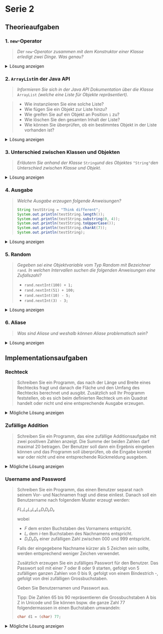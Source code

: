 # Serie 2

## Theorieaufgaben

### 1. `new`-Operator

> *Der* `new`*-Operator zusammen mit dem Konstruktor einer Klasse erledigt zwei Dinge. Was genau?*

<details>
    <summary>Lösung anzeigen</summary>

- Der new-Operator…
    - … erzeugt/instanziiert ein neues Objekt aus der Klasse
    - … erstellt eine Adresse für das Objekt und gibt diese zurück
- `Scanner scan = new Scanner(System.in);`
    - Objekt vom Typ Scanner ist instanziiert und die Adresse des Objektes ist der Variablen scan zugewiesen.

</details>

### 2. `ArrayList`in der Java API

> *Informieren Sie sich in der Java API Dokumentation über die Klasse* `ArrayList` *(welche eine Liste für Objekte repräsentiert).*

> - Wie instanziieren Sie eine solche Liste?
> - Wie fügen Sie ein Objekt zur Liste hinzu?
> - Wie greifen Sie auf ein Objekt an Position `i` zu?
> - Wie löschen Sie den gesamten Inhalt der Liste?
> - Wie können Sie überprüfen, ob ein bestimmtes Objekt in der Liste vorhanden ist?

<details>
    <summary>Lösung anzeigen</summary>

- Wie instanziieren Sie eine solche Liste?
	- `ArrayList list = new ArrayList();`
	- Oder mit einer Zuordnung des Typs (hier mit dem Beispiel `String`)
		- `ArrayList<String> list = new ArrayList<>();`
- Wie fügen Sie ein Objekt zur Liste hinzu?
	- mit der Methode `.add()` wird ein Objekt am Ende der Liste eingefügt
		- Möglicher Parameter ist der Index vom Typ `int`, welcher angibt an welcher Position das Objekt in die Liste eingefügt werden soll
- Wie greifen Sie auf ein Objekt an Position `i` zu?
	- mit der Methode `.get(i)`
- Wie löschen Sie den gesamten Inhalt der Liste?
	- mit der Methode `.clear()`
- Wie können Sie überprüfen, ob ein bestimmtes Objekt in der Liste vorhanden ist?
	- mit der Methode `.contains()` wird ein `boolean` Wert zurückgegeben, ob das Objekt welches als Parameter "mitgegeben wurde" in der Liste ist

</details>

### 3. Unterschied zwischen Klassen und Objekten

> *Erläutern Sie anhand der Klasse* `String`*und des Objektes* `"String"`*den Unterschied zwischen Klasse und Objekt.*

<details>
    <summary>Lösung anzeigen</summary>

- Die Klasse `String` gibt den «Bauplan» für alle verschiedenen Objekte der Klasse vor. Sie definiert das Verhalten und die Eigenschaften eines `String` (Methoden und Variablen).
- Das Objekt `"String"` ist eine konkrete «Realisierung» der Klasse `String`. Dieses Objekt besitzt die in der Klasse definierten Methoden und Variablen:
- es hat z.B. Länge 6 (Variable)
- wir können z.B. die Methode substring darauf aufrufen.
    - `"String".substring(3); // "ing"`

</details>

### 4. Ausgabe

> *Welche Ausgabe erzeugen folgende Anweisungen?*
> 
> ```java
> String testString = "Think different";
> System.out.println(testString.length());
> System.out.println(testString.substring(0, 4));
> System.out.println(testString.toUpperCase());
> System.out.println(testString.charAt(7));
> System.out.println(testString);
> ```

<details>
    <summary>Lösung anzeigen</summary>

```text
15
Thin
THINK DIFFERENT
i
Think different
```

</details>

### 5. Random

> *Gegeben sei eine Objektvariable vom Typ Random mit Bezeichner* `rand`*. In welchen Intervallen suchen die folgenden Anweisungen eine Zufallszahl?*
> 
> - `rand.nextInt(100) + 1;`
> - `rand.nextInt(51) + 100;`
> - `rand.nextInt(10) - 5;`
> - `rand.nextInt(3) - 3;`

<details>
    <summary>Lösung anzeigen</summary>

- `rand.nextInt(100) + 1;`
	- `[1, 100]`
- `rand.nextInt(51) + 100;`
	- `[100, 150]`
- `rand.nextInt(10) - 5;`
	- `[-5, 4]`
- `rand.nextInt(3) - 3;`
	- `[-3, -1]`

</details>

### 6. Aliase

> *Was sind Aliase und weshalb können Aliase problematisch sein?*

<details>
    <summary>Lösung anzeigen</summary>

- Aliase sind Variablen, die auf dasselbe Objekt zeigen. Bei primitiven Datentypen passiert das nicht, da der Wert kopiert wird.

```java
int num1 = 17;
int num2 = num1;
num2 = 99; System.out.println(num1); // 17
System.out.println(num2); // 99
```

Bei Objektvariablen sieht es anders aus:

```java
Integer num1 = new Integer(17); Integer num2 = num1; num2.setValue(99); System.out.println(num1); // 99 
System.out.println(num2); // 99 
```

Hier greifen beide Variablen auf das selbe Objekt zu. Das ist nicht immer wünschenswert, weil:

- Es ist unklar, welche Variable für was zuständig ist.
- Änderungen an einer Variable beeinflussen die andere.
- Der Code wird unübersichtlicher.
- Es kann sogenannter *garbage* und damit einhergehender Datenverlust entstehen.
	- Im obigen Beispiel aus der Vorlesung ist dem Objekt `num1` selber kein Wert mehr zugewiesen, sondern nur noch die Verweisung auf `num2`. Der Wert `17` wird damit zu *garbage*

</details>

## Implementationsaufgaben

### Rechteck

> Schreiben Sie ein Programm, das nach der Länge und Breite eines Rechtecks fragt und danach die Fläche und den Umfang des Rechtecks berechnet und ausgibt. Zusätzlich soll Ihr Programm feststellen, ob es sich beim definierten Rechteck um ein Quadrat handelt oder nicht und eine entsprechende Ausgabe erzeugen.

<details>
    <summary>Mögliche Lösung anzeigen</summary>

```java
import java.util.Scanner;

public class Rectangle {
    public static void main(String[] args) {
        
        System.out.println("Geben Sie die Länge des Rechtecks ein:");
        Scanner scan = new Scanner(System.in);
        double length = scan.nextDouble();
        System.out.println("Geben Sie die Breite des Rechtecks ein:");
        double width = scan.nextDouble();
        scan.close();

        double area = length * width;
        double perimeter = 2 * (length + width);

        System.out.println("Die Fläche des Rechtecks beträgt: " + area);
        System.out.println("Der Umfang des Rechtecks beträgt: " + perimeter);
        if (length == width) {
            System.out.println("Das Rechteck ist ein Quadrat.");
        } else {
            System.out.println("Das Rechteck ist kein Quadrat.");
        }
    }
}
```
[Vollständiger Quellcode: `Rectangle.java`](../../23HS_P1_Main_Java_Project/src/serien/serie02/Rectangle.java)

</details>

### Zufällige Addition

> Schreiben Sie ein Programm, das eine zufällige Additionsaufgabe mit zwei positiven Zahlen anzeigt. Die Summe der beiden Zahlen darf maximal 20 betragen. Der Benutzer soll dann ein Ergebnis eingeben können und das Programm soll überprüfen, ob die Eingabe korrekt war oder nicht und eine entsprechende Rückmeldung ausgeben.

<details>
    <summary>Mögliche Lösung anzeigen</summary>

```java
import java.util.Random;
import java.util.Scanner;

public class RandomAddition {
    public static void main(String[] args) {
        
        Random random = new Random();
        final int MAX = 21;
        int number1 = random.nextInt(MAX);
        // Die Summe der beiden Zahlen darf maximal 20 betragen.
        int number2 = random.nextInt(MAX - number1); 
        int sum = number1 + number2;

        Scanner scan = new Scanner(System.in);

        System.out.println("Die Aufgabe lautet: " + number1 + " + " + number2);
        System.out.println("Geben Sie das Ergebnis ein:");
        int guess = scan.nextInt();

        scan.close();

        if (guess == sum) {
            System.out.println("Das Ergebnis ist korrekt!");
        } else {
            System.out.println("Das Ergebnis ist falsch!");
        }
    }
}
```

[Vollständiger Quellcode: `RandomAddition.java`](../../23HS_P1_Main_Java_Project/src/serien/serie02/RandomAddition.java)

</details>

### Username and Password

> Schreiben Sie ein Programm, das einen Benutzer separat nach seinem Vor- und Nachnamen fragt und diese einliest. Danach soll ein Benutzername nach folgendem Muster erzeugt werden:
> 
> *FL₁L₂L₃L₄L₅D₁D₂D₃*
> 
> wobei
> 
> - *F* dem ersten Buchstaben des Vornamens entspricht.
> - *Lᵢ* dem *i*-ten Buchstaben des Nachnamens entspricht.
> - *D₁D₂D₃* einer zufälligen Zahl zwischen 000 und 999 entspricht.
> 
> Falls der eingegebene Nachname kürzer als 5 Zeichen sein sollte, werden entsprechend weniger Zeichen verwendet.
> 
> Zusätzlich erzeugen Sie ein zufälliges Passwort für den Benutzer. Das Passwort soll mit einer 7 oder 8 oder 9 starten, gefolgt von 5 zufälligen ganzen Zahlen von 0 bis 9, gefolgt von einem Bindestrich -, gefolgt von drei zufälligen Grossbuchstaben.
> 
> Geben Sie Benutzernamen und Passwort aus.
> 
> Tipp: Die Zahlen 65 bis 90 repräsentieren die Grossbuchstaben A bis Z in Unicode und Sie können bspw. die ganze Zahl 77 folgendermassen in einen Buchstaben umwandeln:
> ```java
> char d1 = (char) 77;
> ```

<details>
    <summary>Mögliche Lösung anzeigen</summary>

```java
import java.util.Scanner;
import java.util.Random;

public class UsernameAndPassword {
    public static void main(String[] args) {
        
        Scanner scan = new Scanner(System.in);

        System.out.println("Geben Sie Ihren Vornamen ein:");
        String firstName = scan.nextLine();
        System.out.println("Geben Sie Ihren Nachnamen ein:");
        String lastName = scan.nextLine();
        scan.close();

        int lastNameLength = lastName.length();
        final int MAX_LETTERS_OF_LASTNAME = 5;

        String firstLetter = firstName.substring(0, 1);
        // Math.min(a, b) sorgt dafür, dass auch Nachnamen mit weniger
        // als MAX_LETTERS_OF_LASTNAME Buchstaben funktionieren
        String lastNameArray = lastName.substring(0, Math.min(MAX_LETTERS_OF_LASTNAME,
						       lastNameLength));

        Random random = new Random();
        int randomNumber = random.nextInt(1000);
        // String.format("%03d", randomNumber) fügt führende Nullen hinzu,
        // falls randomNumber < 100
        String username = firstLetter.toUpperCase() + lastNameArray.toUpperCase() +
				          String.format("%03d", randomNumber);


        System.out.println("Der Benutzername lautet: " + username);

        final int UNICODE_LOWER_BOUND = 65;
        final int UNICODE_UPPER_BOUND = 91;
        // ermöglicht die zufällige Ausgabe des ganzen Zahlenteils des Passworts
        int randomPasswordNumber = random.nextInt(700000, 1000000);
        char randomPasswordLetter1 = (char) random.nextInt(UNICODE_LOWER_BOUND,
													       UNICODE_UPPER_BOUND);
        char randomPasswordLetter2 = (char) random.nextInt(UNICODE_LOWER_BOUND,
												           UNICODE_UPPER_BOUND);
        char randomPasswordLetter3 = (char) random.nextInt(UNICODE_LOWER_BOUND,
												           UNICODE_UPPER_BOUND);

        String password = randomPasswordNumber + "-" + randomPasswordLetter1 +
						  randomPasswordLetter2 + randomPasswordLetter3;

        System.out.println("Das Passwort lautet: " + password);
    }
}
```

[Vollständiger Quellcode: `UsernameAndPassword.java`](../../23HS_P1_Main_Java_Project/src/serien/serie02/UsernameAndPassword.java)

</details>